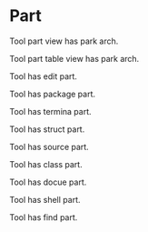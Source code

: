 # Part

Tool part view has park arch.

Tool part table view has park arch.

Tool has edit part.

Tool has package part.

Tool has termina part.

Tool has struct part.

Tool has source part.

Tool has class part.

Tool has docue part.

Tool has shell part.

Tool has find part.